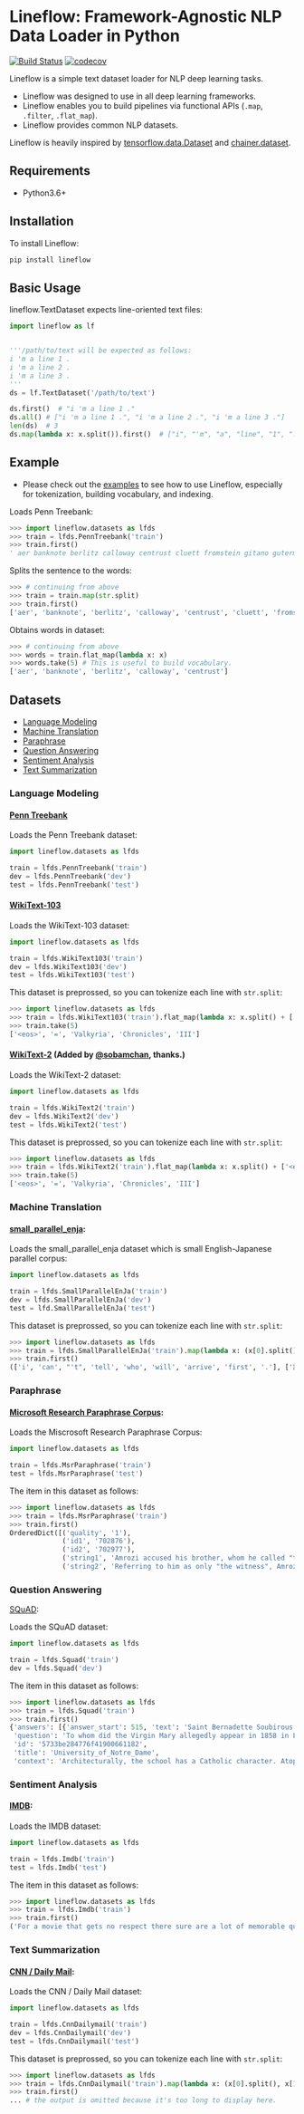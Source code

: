 # Lineflow: Framework-Agnostic NLP Data Loader in Python
[![Build Status](https://img.shields.io/travis/yasufumy/lineflow/master.svg?logo=travis)](https://travis-ci.org/yasufumy/lineflow)
[![codecov](https://codecov.io/gh/yasufumy/lineflow/branch/master/graph/badge.svg)](https://codecov.io/gh/yasufumy/lineflow)

Lineflow is a simple text dataset loader for NLP deep learning tasks.

- Lineflow was designed to use in all deep learning frameworks.
- Lineflow enables you to build pipelines via functional APIs (`.map`, `.filter`, `.flat_map`).
- Lineflow provides common NLP datasets.

Lineflow is heavily inspired by [tensorflow.data.Dataset](https://www.tensorflow.org/api_docs/python/tf/data/Dataset) and [chainer.dataset](https://docs.chainer.org/en/stable/reference/datasets.html).

## Requirements

- Python3.6+

## Installation

To install Lineflow:

```sh
pip install lineflow
```

## Basic Usage

lineflow.TextDataset expects line-oriented text files:

```py
import lineflow as lf


'''/path/to/text will be expected as follows:
i 'm a line 1 .
i 'm a line 2 .
i 'm a line 3 .
'''
ds = lf.TextDataset('/path/to/text')

ds.first()  # "i 'm a line 1 ."
ds.all() # ["i 'm a line 1 .", "i 'm a line 2 .", "i 'm a line 3 ."]
len(ds)  # 3
ds.map(lambda x: x.split()).first()  # ["i", "'m", "a", "line", "1", "."]
```

## Example

- Please check out the [examples](https://github.com/yasufumy/lineflow/tree/master/examples) to see how to use Lineflow, especially for tokenization, building vocabulary, and indexing.

Loads Penn Treebank:

```py
>>> import lineflow.datasets as lfds
>>> train = lfds.PennTreebank('train')
>>> train.first()
' aer banknote berlitz calloway centrust cluett fromstein gitano guterman hydro-quebec ipo kia memotec mlx nahb punts rake regatta rubens sim snack-food ssangyong swapo wachter '
```

Splits the sentence to the words:

```py
>>> # continuing from above
>>> train = train.map(str.split)
>>> train.first()
['aer', 'banknote', 'berlitz', 'calloway', 'centrust', 'cluett', 'fromstein', 'gitano', 'guterman', 'hydro-quebec', 'ipo', 'kia', 'memotec', 'mlx', 'nahb', 'punts', 'rake', 'regatta', 'rubens', 'sim', 'snack-food', 'ssangyong', 'swapo', 'wachter']
```

Obtains words in dataset:

```py
>>> # continuing from above
>>> words = train.flat_map(lambda x: x)
>>> words.take(5) # This is useful to build vocabulary.
['aer', 'banknote', 'berlitz', 'calloway', 'centrust']
```

## Datasets

- [Language Modeling](#language-modeling)
- [Machine Translation](#machine-translation)
- [Paraphrase](#paraphrase)
- [Question Answering](#question-answering)
- [Sentiment Analysis](#sentiment-analysis)
- [Text Summarization](#text-summarization)

### Language Modeling


#### [Penn Treebank](https://catalog.ldc.upenn.edu/docs/LDC95T7/cl93.html)

Loads the Penn Treebank dataset:

```py
import lineflow.datasets as lfds

train = lfds.PennTreebank('train')
dev = lfds.PennTreebank('dev')
test = lfds.PennTreebank('test')
```
#### [WikiText-103](https://blog.einstein.ai/the-wikitext-long-term-dependency-language-modeling-dataset/)

Loads the WikiText-103 dataset:

```py
import lineflow.datasets as lfds

train = lfds.WikiText103('train')
dev = lfds.WikiText103('dev')
test = lfds.WikiText103('test')
```

This dataset is preprossed, so you can tokenize each line with `str.split`:

```py
>>> import lineflow.datasets as lfds
>>> train = lfds.WikiText103('train').flat_map(lambda x: x.split() + ['<eos>'])
>>> train.take(5)
['<eos>', '=', 'Valkyria', 'Chronicles', 'III']
```

#### [WikiText-2](https://blog.einstein.ai/the-wikitext-long-term-dependency-language-modeling-dataset/) (Added by [@sobamchan](https://github.com/sobamchan), thanks.)

Loads the WikiText-2 dataset:

```py
import lineflow.datasets as lfds

train = lfds.WikiText2('train')
dev = lfds.WikiText2('dev')
test = lfds.WikiText2('test')
```

This dataset is preprossed, so you can tokenize each line with `str.split`:

```py
>>> import lineflow.datasets as lfds
>>> train = lfds.WikiText2('train').flat_map(lambda x: x.split() + ['<eos>'])
>>> train.take(5)
['<eos>', '=', 'Valkyria', 'Chronicles', 'III']
```

### Machine Translation

#### [small_parallel_enja](https://github.com/odashi/small_parallel_enja):

Loads the small_parallel_enja dataset which is small English-Japanese parallel corpus:

```py
import lineflow.datasets as lfds

train = lfds.SmallParallelEnJa('train')
dev = lfds.SmallParallelEnJa('dev')
test = lfd.SmallParallelEnJa('test')
```

This dataset is preprossed, so you can tokenize each line with `str.split`:

```py
>>> import lineflow.datasets as lfds
>>> train = lfds.SmallParallelEnJa('train').map(lambda x: (x[0].split(), x[1].split()))
>>> train.first()
(['i', 'can', "'t", 'tell', 'who', 'will', 'arrive', 'first', '.'], ['誰', 'が', '一番', 'に', '着', 'く', 'か', '私', 'に', 'は', '分か', 'り', 'ま', 'せ', 'ん', '。']
```

### Paraphrase

#### [Microsoft Research Paraphrase Corpus](https://www.microsoft.com/en-us/download/details.aspx?id=52398):

Loads the Miscrosoft Research Paraphrase Corpus:

```py
import lineflow.datasets as lfds

train = lfds.MsrParaphrase('train')
test = lfds.MsrParaphrase('test')
```

The item in this dataset as follows:

```py
>>> import lineflow.datasets as lfds
>>> train = lfds.MsrParaphrase('train')
>>> train.first()
OrderedDict([('quality', '1'),
             ('id1', '702876'),
             ('id2', '702977'),
             ('string1', 'Amrozi accused his brother, whom he called "the witness", of deliberately distorting his evidence.'),
             ('string2', 'Referring to him as only "the witness", Amrozi accused his brother of deliberately distorting his evidence.')])
```

### Question Answering

[SQuAD](https://rajpurkar.github.io/SQuAD-explorer/):

Loads the SQuAD dataset:

```py
import lineflow.datasets as lfds

train = lfds.Squad('train')
dev = lfds.Squad('dev')
```

The item in this dataset as follows:

```py
>>> import lineflow.datasets as lfds
>>> train = lfds.Squad('train')
>>> train.first()
{'answers': [{'answer_start': 515, 'text': 'Saint Bernadette Soubirous'}],
 'question': 'To whom did the Virgin Mary allegedly appear in 1858 in Lourdes France?',
 'id': '5733be284776f41900661182',
 'title': 'University_of_Notre_Dame',
 'context': 'Architecturally, the school has a Catholic character. Atop the Main Building\'s gold dome is a golden statue of the Virgin Mary. Immediately in front of the Main Building and facing it, is a copper statue of Christ with arms upraised with the legend "Venite Ad Me Omnes". Next to the Main Building is the Basilica of the Sacred Heart. Immediately behind the basilica is the Grotto, a Marian place of prayer and reflection. It is a replica of the grotto at Lourdes, France where the Virgin Mary reputedly appeared to Saint Bernadette Soubirous in 1858. At the end of the main drive (and in a direct line that connects through 3 statues and the Gold Dome), is a simple, modern stone statue of Mary.'}
```

### Sentiment Analysis

#### [IMDB](http://ai.stanford.edu/~amaas/data/sentiment/):

Loads the IMDB dataset:

```py
import lineflow.datasets as lfds

train = lfds.Imdb('train')
test = lfds.Imdb('test')
```

The item in this dataset as follows:

```py
>>> import lineflow.datasets as lfds
>>> train = lfds.Imdb('train')
>>> train.first()
('For a movie that gets no respect there sure are a lot of memorable quotes listed for this gem. Imagine a movie where Joe Piscopo is actually funny! Maureen Stapleton is a scene stealer. The Moroni character is an absolute scream. Watch for Alan "The Skipper" Hale jr. as a police Sgt.', 0)
```

### Text Summarization

#### [CNN / Daily Mail](https://github.com/harvardnlp/sent-summary):

Loads the CNN / Daily Mail dataset:

```py
import lineflow.datasets as lfds

train = lfds.CnnDailymail('train')
dev = lfds.CnnDailymail('dev')
test = lfds.CnnDailymail('test')
```

This dataset is preprossed, so you can tokenize each line with `str.split`:

```py
>>> import lineflow.datasets as lfds
>>> train = lfds.CnnDailymail('train').map(lambda x: (x[0].split(), x[1].split()))
>>> train.first()
... # the output is omitted because it's too long to display here.
```

